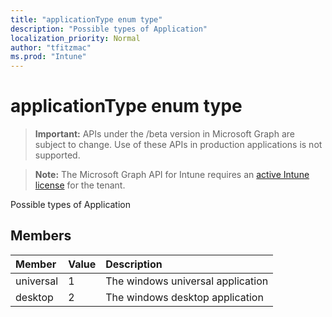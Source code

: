 ```yaml
---
title: "applicationType enum type"
description: "Possible types of Application"
localization_priority: Normal
author: "tfitzmac"
ms.prod: "Intune"
---
```


# applicationType enum type

> **Important:** APIs under the /beta version in Microsoft Graph are subject to change. Use of these APIs in production applications is not supported.

> **Note:** The Microsoft Graph API for Intune requires an [active Intune license](https://go.microsoft.com/fwlink/?linkid=839381) for the tenant.

Possible types of Application

## Members
|Member|Value|Description|
|:---|:---|:---|
|universal|1|The windows universal application|
|desktop|2|The windows desktop application|




